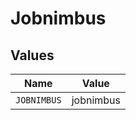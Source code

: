 # Jobnimbus


## Values

| Name        | Value       |
| ----------- | ----------- |
| `JOBNIMBUS` | jobnimbus   |